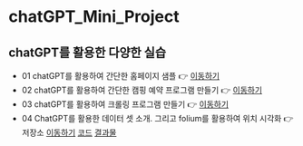 # chatGPT_Mini_Project

## chatGPT를 활용한 다양한 실습
- 01 chatGPT를 활용하여 간단한 홈페이지 샘플 👉 [이동하기](https://jungddaseul.github.io/chatGPT_Mini_Project/mypage_web/mypage.html)
- 02 chatGPT를 활용하여 간단한 캠핑 예약 프로그램 만들기 👉 [이동하기](https://github.com/Jungddaseul/chatGPT_Mini_Project/tree/main/python_programming/class_python(camping_reservation).py)
- 03 chatGPT를 활용하여 크롤링 프로그램 만들기 👉 [이동하기](https://github.com/Jungddaseul/chatGPT_Mini_Project/tree/main/python_crawling)
- 04 ChatGPT를 활용한 데이터 셋 소개. 그리고 folium를 활용하여 위치 시각화  👉 저장소 [이동하기](https://github.com/Jungddaseul/chatGPT_Mini_Project/tree/main/pandas_folium) [코드](https://github.com/Jungddaseul/chatGPT_Mini_Project/tree/main/pandas_folium/seoul_food_folium.ipynb) [결과물](seoul_museums.html)
